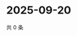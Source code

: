 # 2025-09-20

共 0 条

<!-- BEGIN ZHIHUQUESTIONS -->
<!-- 最后更新时间 Sat Sep 20 2025 20:19:18 GMT+0800 (China Standard Time) -->

<!-- END ZHIHUQUESTIONS -->
